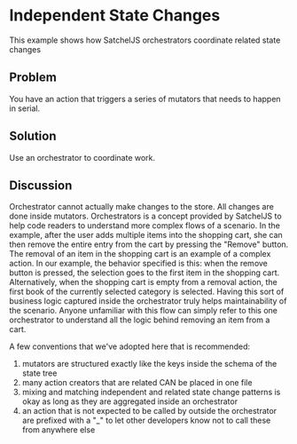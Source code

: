 # Independent State Changes

This example shows how SatchelJS orchestrators coordinate related state changes

## Problem
You have an action that triggers a series of mutators that needs to happen in serial.

## Solution
Use an orchestrator to coordinate work.

## Discussion
Orchestrator cannot actually make changes to the store. All changes are done inside mutators. Orchestrators is a concept provided by SatchelJS to help code readers to understand more complex flows of a scenario. In the example, after the user adds multiple items into the shopping cart, she can then remove the entire entry from the cart by pressing the "Remove" button. The removal of an item in the shopping cart is an example of a complex action. In our example, the behavior specified is this: when the remove button is pressed, the selection goes to the first item in the shopping cart. Alternatively, when the shopping cart is empty from a removal action, the first book of the currently selected category is selected. Having this sort of business logic captured inside the orchestrator truly helps maintainability of the scenario. Anyone unfamiliar with this flow can simply refer to this one orchestrator to understand all the logic behind removing an item from a cart.

A few conventions that we've adopted here that is recommended:

1. mutators are structured exactly like the keys inside the schema of the state tree
2. many action creators that are related CAN be placed in one file
3. mixing and matching independent and related state change patterns is okay as long as they are aggregated inside an orchestrator
4. an action that is not expected to be called by outside the orchestrator are prefixed with a "_" to let other developers know not to call these from anywhere else